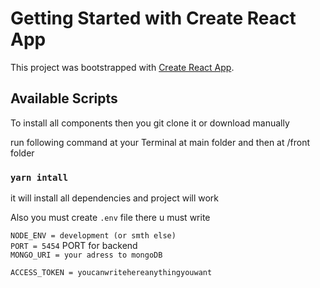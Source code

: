 # Getting Started with Create React App

This project was bootstrapped with [Create React App](https://github.com/facebook/create-react-app).

## Available Scripts

To install all components then you git clone it or download manually

run following command at your Terminal at main folder and then at /front folder

### `yarn intall`

it will install all dependencies and project will work

Also you must create `.env` file there u must write

`NODE_ENV = development (or smth else)`  
`PORT = 5454` PORT for backend   
`MONGO_URI = your adress to mongoDB`

`ACCESS_TOKEN = youcanwritehereanythingyouwant` 

